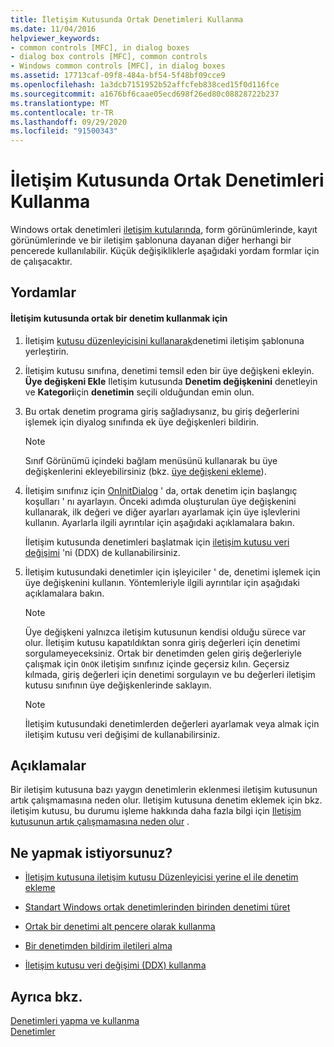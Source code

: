 ```yaml
---
title: İletişim Kutusunda Ortak Denetimleri Kullanma
ms.date: 11/04/2016
helpviewer_keywords:
- common controls [MFC], in dialog boxes
- dialog box controls [MFC], common controls
- Windows common controls [MFC], in dialog boxes
ms.assetid: 17713caf-09f8-484a-bf54-5f48bf09cce9
ms.openlocfilehash: 1a3dcb7151952b52affcfeb838ced15f0d116fce
ms.sourcegitcommit: a1676bf6caae05ecd698f26ed80c08828722b237
ms.translationtype: MT
ms.contentlocale: tr-TR
ms.lasthandoff: 09/29/2020
ms.locfileid: "91500343"
---
```

# <a name="using-common-controls-in-a-dialog-box"></a>İletişim Kutusunda Ortak Denetimleri Kullanma

Windows ortak denetimleri [iletişim kutularında](../mfc/dialog-boxes.md), form görünümlerinde, kayıt görünümlerinde ve bir iletişim şablonuna dayanan diğer herhangi bir pencerede kullanılabilir. Küçük değişikliklerle aşağıdaki yordam formlar için de çalışacaktır.

## <a name="procedures"></a>Yordamlar

#### <a name="to-use-a-common-control-in-a-dialog-box"></a>İletişim kutusunda ortak bir denetim kullanmak için

1. İletişim [kutusu düzenleyicisini kullanarak](../mfc/using-the-dialog-editor-to-add-controls.md)denetimi iletişim şablonuna yerleştirin.

1. İletişim kutusu sınıfına, denetimi temsil eden bir üye değişkeni ekleyin. **Üye değişkeni Ekle** Iletişim kutusunda **Denetim değişkenini** denetleyin ve **Kategori**için **denetimin** seçili olduğundan emin olun.

1. Bu ortak denetim programa giriş sağladıysanız, bu giriş değerlerini işlemek için diyalog sınıfında ek üye değişkenleri bildirin.

    > [!NOTE]
    >  Sınıf Görünümü içindeki bağlam menüsünü kullanarak bu üye değişkenlerini ekleyebilirsiniz (bkz. [üye değişkeni ekleme](../ide/adding-a-member-variable-visual-cpp.md)).

1. İletişim sınıfınız için [OnInitDialog](../mfc/reference/cdialog-class.md#oninitdialog) ' da, ortak denetim için başlangıç koşulları ' nı ayarlayın. Önceki adımda oluşturulan üye değişkenini kullanarak, ilk değeri ve diğer ayarları ayarlamak için üye işlevlerini kullanın. Ayarlarla ilgili ayrıntılar için aşağıdaki açıklamalara bakın.

   İletişim kutusunda denetimleri başlatmak için [iletişim kutusu veri değişimi](../mfc/dialog-data-exchange-and-validation.md) 'ni (DDX) de kullanabilirsiniz.

1. İletişim kutusundaki denetimler için işleyiciler ' de, denetimi işlemek için üye değişkenini kullanın. Yöntemleriyle ilgili ayrıntılar için aşağıdaki açıklamalara bakın.

    > [!NOTE]
    >  Üye değişkeni yalnızca iletişim kutusunun kendisi olduğu sürece var olur. İletişim kutusu kapatıldıktan sonra giriş değerleri için denetimi sorgulameyeceksiniz. Ortak bir denetimden gelen giriş değerleriyle çalışmak için `OnOK` iletişim sınıfınız içinde geçersiz kılın. Geçersiz kılmada, giriş değerleri için denetimi sorgulayın ve bu değerleri iletişim kutusu sınıfının üye değişkenlerinde saklayın.

    > [!NOTE]
    >  İletişim kutusundaki denetimlerden değerleri ayarlamak veya almak için iletişim kutusu veri değişimi de kullanabilirsiniz.

## <a name="remarks"></a>Açıklamalar

Bir iletişim kutusuna bazı yaygın denetimlerin eklenmesi iletişim kutusunun artık çalışmamasına neden olur. Iletişim kutusuna denetim eklemek için bkz. iletişim kutusu, bu durumu işleme hakkında daha fazla bilgi için [Iletişim kutusunun artık çalışmamasına neden olur](../windows/adding-editing-or-deleting-controls.md) .

## <a name="what-do-you-want-to-do"></a>Ne yapmak istiyorsunuz?

- [İletişim kutusuna iletişim kutusu Düzenleyicisi yerine el ile denetim ekleme](../mfc/adding-controls-by-hand.md)

- [Standart Windows ortak denetimlerinden birinden denetimi türet](../mfc/deriving-controls-from-a-standard-control.md)

- [Ortak bir denetimi alt pencere olarak kullanma](../mfc/using-a-common-control-as-a-child-window.md)

- [Bir denetimden bildirim iletileri alma](../mfc/receiving-notification-from-common-controls.md)

- [İletişim kutusu veri değişimi (DDX) kullanma](../mfc/dialog-data-exchange-and-validation.md)

## <a name="see-also"></a>Ayrıca bkz.

[Denetimleri yapma ve kullanma](../mfc/making-and-using-controls.md)<br/>
[Denetimler](../mfc/controls-mfc.md)
